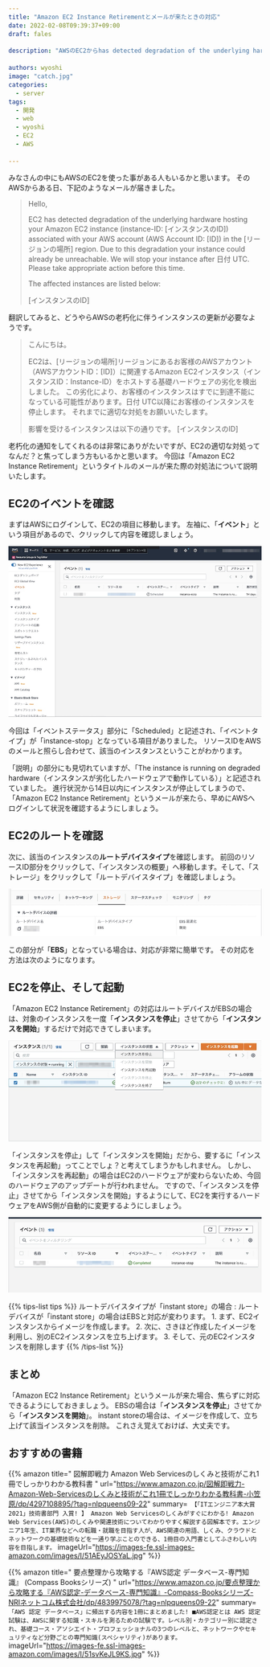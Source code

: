 ```yaml
---
title: "Amazon EC2 Instance Retirementとメールが来たときの対応"
date: 2022-02-08T09:39:37+09:00
draft: fales

description: "AWSのEC2からhas detected degradation of the underlying hardware…と来たときでも簡単に対応できます。その対応方法を詳細に説明します。"

authors: wyoshi
image: "catch.jpg"
categories:
  - server
tags:
  - 開発
  - web
  - wyoshi
  - EC2
  - AWS

---
```


みなさんの中にもAWSのEC2を使った事がある人もいるかと思います。
そのAWSからある日、下記のようなメールが届きました。

> Hello,
>
> EC2 has detected degradation of the underlying hardware hosting your Amazon EC2 instance (instance-ID: [インスタンスのID]) associated with your AWS account (AWS Account ID: [ID]) in the [リージョンの場所] region.
> Due to this degradation your instance could already be unreachable.
> We will stop your instance after 日付 UTC.
> Please take appropriate action before this time.
>
> The affected instances are listed below:
>
> [インスタンスのID]

翻訳してみると、どうやらAWSの老朽化に伴うインスタンスの更新が必要なようです。

> こんにちは。
>
> EC2は、[リージョンの場所]リージョンにあるお客様のAWSアカウント（AWSアカウントID：[ID]）に関連するAmazon EC2インスタンス（インスタンスID：Instance-ID）をホストする基礎ハードウェアの劣化を検出しました。
> この劣化により、お客様のインスタンスはすでに到達不能になっている可能性があります。日付 UTC以降にお客様のインスタンスを停止します。
> それまでに適切な対処をお願いいたします。
>
> 影響を受けるインスタンスは以下の通りです。
> [インスタンスのID]

老朽化の通知をしてくれるのは非常にありがたいですが、EC2の適切な対処ってなんだ？と焦ってしまう方もいるかと思います。
今回は「Amazon EC2 Instance Retirement」というタイトルのメールが来た際の対処法について説明いたします。

## EC2のイベントを確認
まずはAWSにログインして、EC2の項目に移動します。
左袖に、「**イベント**」という項目があるので、クリックして内容を確認しましょう。

![](img01.jpg)

今回は「イベントステータス」部分に「Scheduled」と記述され、「イベントタイプ」が「instance-stop」となっている項目がありました。
リソースIDをAWSのメールと照らし合わせて、該当のインスタンスということがわかります。

「説明」の部分にも見切れていますが、「The instance is running on degraded hardware（インスタンスが劣化したハードウェアで動作している）」と記述されていました。
進行状況から14日以内にインスタンスが停止してしまうので、「Amazon EC2 Instance Retirement」というメールが来たら、早めにAWSへログインして状況を確認するようにしましょう。

## EC2のルートを確認
次に、該当のインスタンスの**ルートデバイスタイプ**を確認します。
前回のリソースID部分をクリックして、「インスタンスの概要」へ移動します。そして、「ストレージ」をクリックして「ルートデバイスタイプ」を確認しましょう。

![](img02.jpg)

この部分が「**EBS**」となっている場合は、対応が非常に簡単です。
その対応を方法は次のようになります。

## EC2を停止、そして起動
「Amazon EC2 Instance Retirement」の対応はルートデバイスがEBSの場合は、対象のインスタンスを一度「**インスタンスを停止**」させてから「**インスタンスを開始**」するだけで対応できてしまいます。

![](img03.jpg)

「インスタンスを停止」して「インスタンスを開始」だから、要するに「インスタンスを再起動」ってことでしょ？と考えてしまうかもしれません。
しかし、「インスタンスを再起動」の場合はEC2のハードウェアが変わらないため、今回のハードウェアのアップデートが行われません。
ですので、「インスタンスを停止」させてから「インスタンスを開始」するようにして、EC2を実行するハードウェアをAWS側が自動的に変更するようにしましょう。

![](img04.jpg)

{{% tips-list tips %}}
ルートデバイスタイプが「instant store」の場合
: ルートデバイスが「instant store」の場合はEBSと対応が変わります。
    1. まず、EC2インスタンスからイメージを作成します。
    2. 次に、さきほど作成したイメージを利用し、別のEC2インスタンスを立ち上げます。
    3. そして、元のEC2インスタンスを削除します
{{% /tips-list %}}

## まとめ
「Amazon EC2 Instance Retirement」というメールが来た場合、焦らずに対応できるようにしておきましょう。
EBSの場合は「**インスタンスを停止**」させてから「**インスタンスを開始**」。
instant storeの場合は、イメージを作成して、立ち上げて該当インスタンスを削除。
これさえ覚えておけば、大丈夫です。

## おすすめの書籍
{{% amazon title=" 図解即戦力 Amazon Web Servicesのしくみと技術がこれ1冊でしっかりわかる教科書 " url="https://www.amazon.co.jp/図解即戦力-Amazon-Web-Servicesのしくみと技術がこれ1冊でしっかりわかる教科書-小笠原/dp/4297108895/?tag=nlpqueens09-22" summary=` 【「ITエンジニア本大賞2021」技術書部門 入賞! 】 Amazon Web Servicesのしくみがすぐにわかる! Amazon Web Services(AWS)のしくみや関連技術についてわかりやすく解説する図解本です。エンジニア1年生、IT業界などへの転職・就職を目指す人が、AWS関連の用語、しくみ、クラウドとネットワークの基礎技術などを一通り学ぶことのできる、1冊目の入門書としてふさわしい内容を目指します。` imageUrl="https://images-fe.ssl-images-amazon.com/images/I/51AEyJOSYaL.jpg" %}}

{{% amazon title=" 要点整理から攻略する『AWS認定 データベース-専門知識』 (Compass Booksシリーズ) " url="https://www.amazon.co.jp/要点整理から攻略する『AWS認定-データベース-専門知識』-Compass-Booksシリーズ-NRIネットコム株式会社/dp/4839975078/?tag=nlpqueens09-22" summary=` 「AWS 認定 データベース」に頻出する内容を1冊にまとめました! ■AWS認定とは AWS 認定試験は、AWSに関する知識・スキルを測るための試験です。レベル別・カテゴリー別に認定され、基礎コース・アソシエイト・プロフェッショナルの3つのレベルと、ネットワークやセキュリティなど分野ごとの専門知識(スペシャリティ)があります。` imageUrl="https://images-fe.ssl-images-amazon.com/images/I/51svKeJL9KS.jpg" %}}

